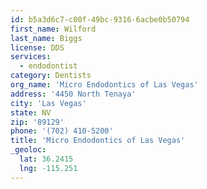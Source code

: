 ```yaml
---
id: b5a3d6c7-c00f-49bc-9316-6acbe0b50794
first_name: Wilford
last_name: Biggs
license: DDS
services:
  - endodontist
category: Dentists
org_name: 'Micro Endodontics of Las Vegas'
address: '4450 North Tenaya'
city: 'Las Vegas'
state: NV
zip: '89129'
phone: '(702) 410-5200'
title: 'Micro Endodontics of Las Vegas'
_geoloc:
  lat: 36.2415
  lng: -115.251
---
```

